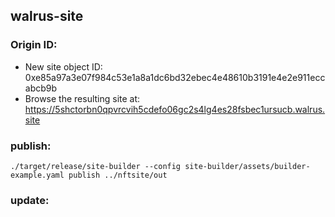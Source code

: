 ## walrus-site
### Origin ID:
+ New site object ID: 0xe85a97a3e07f984c53e1a8a1dc6bd32ebec4e48610b3191e4e2e911eccabcb9b
+ Browse the resulting site at: https://5shctorbn0qpvrcvih5cdefo06gc2s4lg4es28fsbec1ursucb.walrus.site
### publish:
```./target/release/site-builder --config site-builder/assets/builder-example.yaml publish ../nftsite/out```
### update: